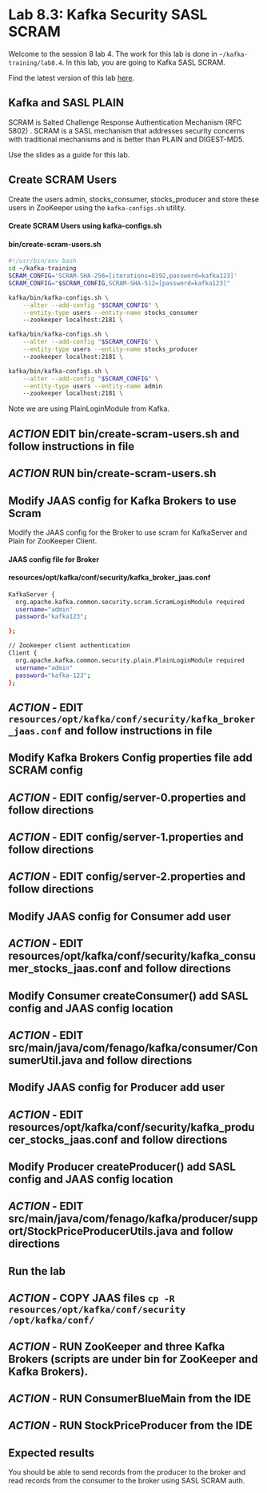 # Lab 8.3: Kafka Security SASL SCRAM

Welcome to the session 8 lab 4. The work for this lab is done in `~/kafka-training/lab8.4`.
In this lab, you are going to Kafka SASL SCRAM.



Find the latest version of this lab [here]().

## Kafka and SASL PLAIN

SCRAM is Salted Challenge Response Authentication Mechanism (RFC 5802) . SCRAM is a SASL
mechanism that addresses security concerns with traditional mechanisms and is better
than PLAIN and DIGEST-MD5.


Use the slides as a guide for this lab.

## Create SCRAM Users

Create the users admin, stocks_consumer, stocks_producer and store these users in ZooKeeper
using the `kafka-configs.sh` utility.



#### Create SCRAM Users using kafka-configs.sh
#### bin/create-scram-users.sh
```sh
#!/usr/bin/env bash
cd ~/kafka-training
SCRAM_CONFIG='SCRAM-SHA-256=[iterations=8192,password=kafka123]'
SCRAM_CONFIG="$SCRAM_CONFIG,SCRAM-SHA-512=[password=kafka123]"

kafka/bin/kafka-configs.sh \
    --alter --add-config "$SCRAM_CONFIG" \
    --entity-type users --entity-name stocks_consumer
    --zookeeper localhost:2181 \

kafka/bin/kafka-configs.sh \
    --alter --add-config "$SCRAM_CONFIG" \
    --entity-type users --entity-name stocks_producer
    --zookeeper localhost:2181 \

kafka/bin/kafka-configs.sh \
    --alter --add-config "$SCRAM_CONFIG" \
    --entity-type users --entity-name admin
    --zookeeper localhost:2181 \


```

Note we are using PlainLoginModule from Kafka.

## ***ACTION*** EDIT bin/create-scram-users.sh and follow instructions in file
## ***ACTION*** RUN bin/create-scram-users.sh

## Modify JAAS config for Kafka Brokers to use Scram

Modify the JAAS config for the Broker to use scram for KafkaServer and
Plain for ZooKeeper Client.

#### JAAS config file for Broker
#### resources/opt/kafka/conf/security/kafka_broker_jaas.conf
```sh
KafkaServer {
  org.apache.kafka.common.security.scram.ScramLoginModule required
  username="admin"
  password="kafka123";

};

// Zookeeper client authentication
Client {
  org.apache.kafka.common.security.plain.PlainLoginModule required
  username="admin"
  password="kafka-123";
};

```

## ***ACTION*** - EDIT `resources/opt/kafka/conf/security/kafka_broker_jaas.conf` and follow instructions in file


## Modify Kafka Brokers Config properties file add SCRAM config

## ***ACTION*** - EDIT config/server-0.properties and follow directions
## ***ACTION*** - EDIT config/server-1.properties and follow directions
## ***ACTION*** - EDIT config/server-2.properties and follow directions


## Modify JAAS config for Consumer add user

## ***ACTION*** - EDIT resources/opt/kafka/conf/security/kafka_consumer_stocks_jaas.conf and follow directions


## Modify Consumer createConsumer() add SASL config and JAAS config location

## ***ACTION*** - EDIT src/main/java/com/fenago/kafka/consumer/ConsumerUtil.java and follow directions


## Modify JAAS config for Producer add user

## ***ACTION*** - EDIT resources/opt/kafka/conf/security/kafka_producer_stocks_jaas.conf and follow directions

## Modify Producer createProducer()  add SASL config and JAAS config location

## ***ACTION*** - EDIT src/main/java/com/fenago/kafka/producer/support/StockPriceProducerUtils.java and follow directions

## Run the lab

## ***ACTION*** - COPY JAAS files `cp -R resources/opt/kafka/conf/security /opt/kafka/conf/`
## ***ACTION*** - RUN ZooKeeper and three Kafka Brokers (scripts are under bin for ZooKeeper and Kafka Brokers).
## ***ACTION*** - RUN ConsumerBlueMain from the IDE
## ***ACTION*** - RUN StockPriceProducer from the IDE

## Expected results
You should be able to send records from the producer to the broker
and read records from the consumer to the broker using SASL SCRAM auth.







